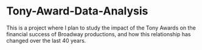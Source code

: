 # Tony-Award-Data-Analysis
This is a project where I plan to study the impact of the Tony Awards on the financial success of Broadway productions, and how this relationship has changed over the last 40 years.
